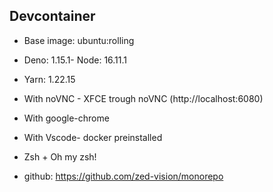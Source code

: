 ## Devcontainer

- Base image: ubuntu:rolling
- Deno: 1.15.1- Node: 16.11.1
- Yarn: 1.22.15
- With noVNC - XFCE trough noVNC (http://localhost:6080)
- With google-chrome
- With Vscode- docker preinstalled
- Zsh + Oh my zsh!

- github: https://github.com/zed-vision/monorepo
